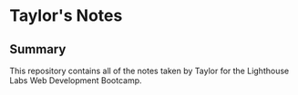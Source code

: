# Taylor's Notes

## Summary

This repository contains all of the notes taken by Taylor for the Lighthouse Labs Web Development Bootcamp.